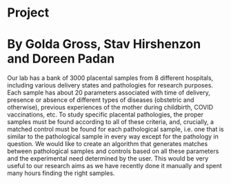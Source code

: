 # Project

# By Golda Gross, Stav Hirshenzon and Doreen Padan


Our lab has a bank of 3000 placental samples from 8 different hospitals, including various delivery states and pathologies for research purposes. Each sample has about 20 parameters associated with time of delivery, presence or absence of different types of diseases (obstetric and otherwise), previous experiences of the mother during childbirth, COVID vaccinations, etc. To study specific placental pathologies, the proper samples must be found according to all of these criteria, and, crucially, a matched control must be found for each pathological sample, i.e. one that is similar to the pathological sample in every way except for the pathology in question. We would like to create an algorithm that generates matches between pathological samples and controls based on all these parameters and the experimental need determined by the user.
This would be very useful to our research aims as we have recently done it manually and spent many hours finding the right samples.
